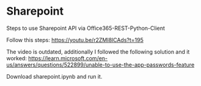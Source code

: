 # Sharepoint
Steps to use Sharepoint API via Office365-REST-Python-Client

Follow this steps:
https://youtu.be/r2ZMI8lCAds?t=195

The video is outdated, additionally I followed the following solution and it worked:
https://learn.microsoft.com/en-us/answers/questions/522899/unable-to-use-the-app-passwords-feature

Download sharepoint.ipynb and run it.
